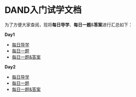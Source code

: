 # DAND入门试学文档

为了方便大家查阅，现将**每日导学**、**每日一题**&**答案**进行汇总如下：

**Day1**

- [每日导学](https://github.com/CapAllen/DAND_intro_7/blob/master/Day1%E5%AF%BC%E5%AD%A6-.md)
- [每日一题](https://github.com/CapAllen/DAND_intro_7/blob/master/Day1%E6%AF%8F%E6%97%A5%E4%B8%80%E9%A2%98.md)
- [每日一题&答案](https://github.com/CapAllen/DAND_intro_7/blob/master/Day1%E6%AF%8F%E6%97%A5%E4%B8%80%E9%A2%98%26%E7%AD%94%E6%A1%88.md)

**Day2**

- [每日导学](https://github.com/CapAllen/DAND_intro_7/blob/master/Day2%E5%AF%BC%E5%AD%A6.md)
- [每日一题](https://github.com/CapAllen/DAND_intro_7/blob/master/Day2%E6%AF%8F%E6%97%A5%E4%B8%80%E9%A2%98.md)
- [每日一题&答案](https://imgchr.com/i/ijQHXt)

